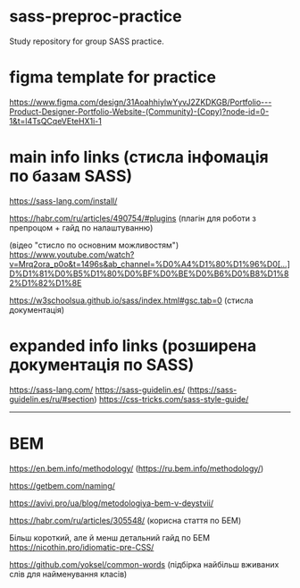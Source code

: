 # sass-preproc-practice

Study repository for group SASS practice.

# figma template for practice

https://www.figma.com/design/31AoahhiylwYyvJ2ZKDKGB/Portfolio---Product-Designer-Portfolio-Website-(Community)-(Copy)?node-id=0-1&t=l4TsQCqeVEteHX1i-1

# main info links (стисла інфомація по базам SASS)

https://sass-lang.com/install/

https://habr.com/ru/articles/490754/#plugins (плагін для роботи з препроцом + гайд по налаштуванню)

(відео "стисло по основним можливостям") https://www.youtube.com/watch?v=Mrq2ora_p0o&t=1496s&ab_channel=%D0%A4%D1%80%D1%96%D0[…]D%D1%81%D0%B5%D1%80%D0%BF%D0%BE%D0%B6%D0%B8%D1%82%D1%82%D1%8E

https://w3schoolsua.github.io/sass/index.html#gsc.tab=0 (стисла документація)

# expanded info links (розширена документація по SASS)

https://sass-lang.com/
https://sass-guidelin.es/ (https://sass-guidelin.es/ru/#section)
https://css-tricks.com/sass-style-guide/

---

# BEM
https://en.bem.info/methodology/ (https://ru.bem.info/methodology/)

https://getbem.com/naming/

https://avivi.pro/ua/blog/metodologiya-bem-v-deystvii/

https://habr.com/ru/articles/305548/ (корисна стаття по БЕМ)

Більш короткий, але й менш детальний гайд по БЕМ https://nicothin.pro/idiomatic-pre-CSS/

https://github.com/yoksel/common-words (підбірка найбільш вживаних слів для найменування класів)
